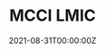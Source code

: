 ---
title: MCCI LMIC
summary: 111
tags:
- Wireless Communication
date: "2021-08-31T00:00:00Z"

# Optional external URL for project (replaces project detail page).
external_link: https://github.com/wong-hao/arduino-lmic/wiki/

image:
  caption: 111
  focal_point: Smart

#links:
#- icon: twitter
#  icon_pack: fab
#  name: Follow
#  url: https://twitter.com/georgecushen
url_code: 'https://github.com/wong-hao/arduino-lmic'
url_pdf: ""
url_slides: ""
url_video: ""

# Slides (optional).
#   Associate this project with Markdown slides.
#   Simply enter your slide deck's filename without extension.
#   E.g. `slides = "example-slides"` references `content/slides/example-slides.md`.
#   Otherwise, set `slides = ""`.
#slides: example
---